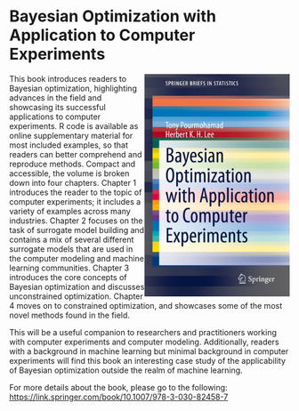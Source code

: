 # Bayesian Optimization with Application to Computer Experiments

 <img src='Misc/Book Cover.jpeg' align="right" height="400" />
  
This book introduces readers to Bayesian optimization, highlighting advances in the field and showcasing its successful applications to computer experiments. R code is available as online supplementary material for most included examples, so that readers can better comprehend and reproduce methods. 
Compact and accessible, the volume is broken down into four chapters. Chapter 1 introduces the reader to the topic of computer experiments; it includes a variety of examples across many industries. Chapter 2 focuses on the task of surrogate model building and contains a mix of several different surrogate models that are used in the computer modeling and machine learning communities. Chapter 3 introduces the core concepts of Bayesian optimization and discusses unconstrained optimization. Chapter 4 moves on to constrained optimization, and showcases some of the most novel methods found in the field.

This will be a useful companion to researchers and practitioners working with computer experiments and computer modeling. Additionally, readers with a background in machine learning but minimal background in computer experiments will find this book an interesting case study of the applicability of Bayesian optimization outside the realm of machine learning.

For more details about the book, please go to the following: https://link.springer.com/book/10.1007/978-3-030-82458-7

